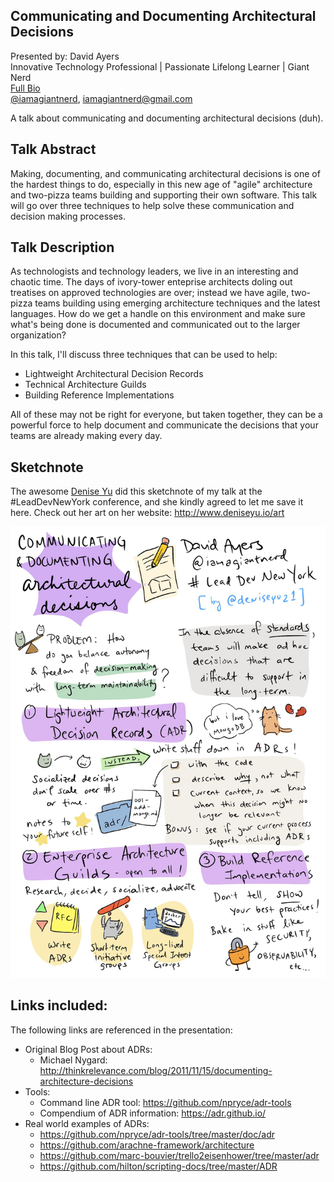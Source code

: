 Communicating and Documenting Architectural Decisions
-----------------------------------------------------

Presented by: David Ayers<br>
Innovative Technology Professional | Passionate Lifelong Learner | Giant Nerd <br>
[Full Bio](https://github.com/davidaayers/speaker-info/blob/master/bio.md)<br>
[@iamagiantnerd](https://twitter.com/iamagiantnerd), iamagiantnerd@gmail.com

A talk about communicating and documenting architectural decisions (duh).

Talk Abstract
-------------
Making, documenting, and communicating architectural decisions is one of the hardest things to do, especially in this new age of "agile" architecture and two-pizza teams building and supporting their own software. This talk will go over three techniques to help solve these communication and decision making processes.

Talk Description
----------------
As technologists and technology leaders, we live in an interesting and chaotic time. The days of ivory-tower enteprise architects doling out treatises on approved technologies are over; instead we have agile, two-pizza teams building using emerging architecture techniques and the latest languages. How do we get a handle on this environment and make sure what's being done is documented and communicated out to the larger organization?

In this talk, I'll discuss three techniques that can be used to help:

* Lightweight Architectural Decision Records
* Technical Architecture Guilds
* Building Reference Implementations

All of these may not be right for everyone, but taken together, they can be a powerful force to help document and communicate the decisions that your teams are already making every day.

Sketchnote
----------

The awesome [Denise Yu](https://twitter.com/deniseyu21) did this sketchnote of my talk at the #LeadDevNewYork conference, and she kindly agreed to let me save it here. Check out her art on her website: http://www.deniseyu.io/art 

![Badass sketch note of my talk!](sketchnotes.jpg)

Links included:
---------------
The following links are referenced in the presentation:

- Original Blog Post about ADRs:
  * Michael Nygard: http://thinkrelevance.com/blog/2011/11/15/documenting-architecture-decisions
- Tools:
  * Command line ADR tool: https://github.com/npryce/adr-tools
  * Compendium of ADR information: https://adr.github.io/
- Real world examples of ADRs:
  * https://github.com/npryce/adr-tools/tree/master/doc/adr
  * https://github.com/arachne-framework/architecture
  * https://github.com/marc-bouvier/trello2eisenhower/tree/master/adr
  * https://github.com/hilton/scripting-docs/tree/master/ADR

